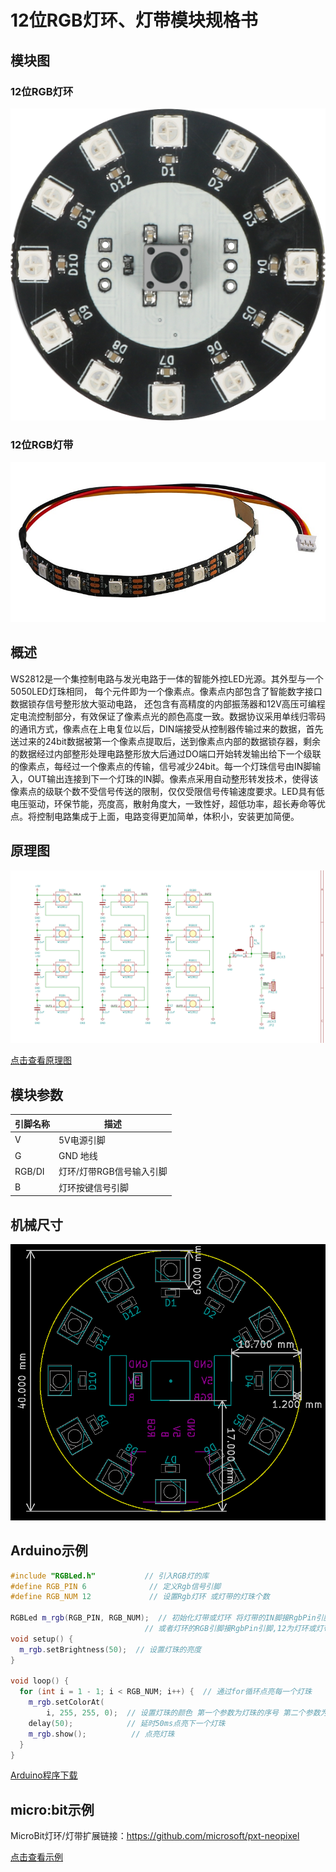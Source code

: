 # 12位RGB灯环、灯带模块规格书

## 模块图

### 12位RGB灯环

![灯环](picture/RGB_light_ring.png)

### 12位RGB灯带

![灯带](picture/Light_belt.jpg)

## 概述

WS2812是一个集控制电路与发光电路于一体的智能外控LED光源。其外型与一个5050LED灯珠相同， 每个元件即为一个像素点。像素点内部包含了智能数字接口数据锁存信号整形放大驱动电路， 还包含有高精度的内部振荡器和12V高压可编程定电流控制部分，有效保证了像素点光的颜色高度一致。数据协议采用单线归零码的通讯方式，像素点在上电复位以后，DIN端接受从控制器传输过来的数据，首先送过来的24bit数据被第一个像素点提取后，送到像素点内部的数据锁存器，剩余的数据经过内部整形处理电路整形放大后通过DO端口开始转发输出给下一个级联的像素点，每经过一个像素点的传输，信号减少24bit。每一个灯珠信号由IN脚输入，OUT输出连接到下一个灯珠的IN脚。像素点采用自动整形转发技术，使得该像素点的级联个数不受信号传送的限制，仅仅受限信号传输速度要求。LED具有低电压驱动，环保节能，亮度高，散射角度大，一致性好，超低功率，超长寿命等优点。将控制电路集成于上面，电路变得更加简单，体积小，安装更加简便。

## 原理图

![原理图](picture/1.png)

<a href="zh-cn/ph2.0_sensors/displayers/12-bit_RGB_lamp_ring/RGB-ring.pdf" target="_blank">点击查看原理图</a>

## 模块参数

| 引脚名称 | 描述                     |
| -------- | ------------------------ |
| V        | 5V电源引脚               |
| G        | GND 地线                 |
| RGB/DI   | 灯环/灯带RGB信号输入引脚 |
| B        | 灯环按键信号引脚         |

## 机械尺寸

![尺寸图](picture/6.png)

## Arduino示例

```c++
#include "RGBLed.h"           // 引入RGB灯的库
#define RGB_PIN 6              // 定义Rgb信号引脚
#define RGB_NUM 12             // 设置Rgb灯环 或灯带的灯珠个数

RGBLed m_rgb(RGB_PIN, RGB_NUM);  // 初始化灯带或灯环 将灯带的IN脚接RgbPin引脚
                              // 或者灯环的RGB引脚接RgbPin引脚,12为灯环或灯带的灯珠个数
void setup() {
  m_rgb.setBrightness(50);  // 设置灯珠的亮度
}

void loop() {
  for (int i = 1 - 1; i < RGB_NUM; i++) {  // 通过for循环点亮每一个灯珠
    m_rgb.setColorAt(
        i, 255, 255, 0);  // 设置灯珠的颜色 第一个参数为灯珠的序号 第二个参数为三原色红色R的值 第三个参数为三原色绿色G的值 第二个参数为三原色蓝色B的值
    delay(50);            // 延时50ms点亮下一个灯珠
    m_rgb.show();          // 点亮灯珠
  }
}
```

<a href="zh-cn/ph2.0_sensors/displayers/12-bit_RGB_lamp_ring/WS2812B.zip" download>Arduino程序下载</a>

## micro:bit示例

MicroBit灯环/灯带扩展链接：<https://github.com/microsoft/pxt-neopixel>

<a href="https://makecode.microbit.org/_ETYcpDRmPdFt" target="_blank">点击查看示例</a>
